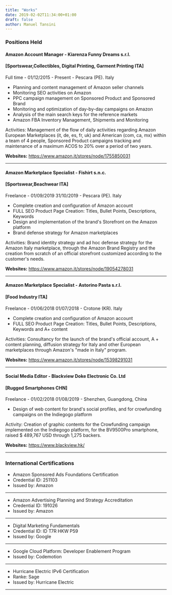 ```yaml
---
title: "Works"
date: 2019-02-02T11:34:00+01:00
draft: false
author: Manuel Tansini
---
```


### Positions Held

#### Amazon Account Manager - Kiarenza Funny Dreams s.r.l.
#### [Sportswear,Collectibles, Digital Printing, Garment Printing ITA] 

Full time - 01/12/2015 - Present - Pescara (PE). Italy

- Planning and content management of Amazon seller channels
- Monitoring SEO activities on Amazon
- PPC campaign management on Sponsored Product and Sponsored Brand
- Monitoring and optimization of day-by-day campaigns on Amazon
- Analysis of the main search keys for the reference markets
- Amazon FBA Inventory Management, Shipments and Monitoring

Activities: Management of the flow of daily activities regarding Amazon European Marketplaces (it, de, es, fr, uk) and American (com, ca, mx) within a team of 4 people, Sponsored Product campaigns tracking and maintenance of a maximum ACOS to 20% over a period of two years.

**Websites:** https://www.amazon.it/stores/node/1755850031


<hr />

#### Amazon Marketplace Specialist - Fishirt s.n.c.
#### [Sportswear,Beachwear ITA] 

Freelance - 01/09/2019 31/10/2019 - Pescara (PE). Italy

- Complete creation and configuration of Amazon account
- FULL SEO Product Page Creation: Titles, Bullet Points, Descriptions, Keywords
- Design and implementation of the brand's Storefront on the Amazon platform
- Brand defense strategy for Amazon marketplaces

Activities: Brand identity strategy and ad hoc defense strategy for the Amazon Italy marketplace, through the Amazon Brand Registry and the creation from scratch of an official storefront customized according to the customer's needs.

**Websites:** https://www.amazon.it/stores/node/19054278031


<hr />

#### Amazon Marketplace Specialist - Astorino Pasta s.r.l.
#### [Food Industry ITA] 

Freelance - 01/06/2018 01/07/2018 - Crotone (KR). Italy

- Complete creation and configuration of Amazon account
- FULL SEO Product Page Creation: Titles, Bullet Points, Descriptions, Keywords and A+ content

Activities: Consultancy for the launch of the brand's official account, A + content planning, diffusion strategy for Italy and other European marketplaces through Amazon's "made in Italy" program.

**Websites:** https://www.amazon.it/stores/node/15398291031


<hr />

#### Social Media Editor - Blackview Doke Electronic Co. Ltd
#### [Rugged Smartphones CHN] 

Freelance - 01/02/2018 01/08/2019 - Shenzhen, Guangdong, China

- Design of web content for brand's social profiles, and for crowfunding campaigns on the Indiegogo platform

Activity: Creation of graphic contents for the Crowfunding campaign implemented on the Indiegogo platform, for the BV9500Pro smartphone, raised $ 489,767 USD through 1,275 backers.

**Websites:** https://www.blackview.hk/


<hr />

### International Certifications

- Amazon Sponsored Ads Foundations Certification
- Credential ID: 251103
- Issued by: Amazon

<hr />

- Amazon Advertising Planning and Strategy Accreditation 
- Credential ID: 191026 
- Issued by: Amazon

<hr />

- Digital Marketing Fundamentals
- Credential ID: ID T7R HKW P59
- Issued by: Google

<hr />

- Google Cloud Platform: Developer Enablement Program
- Issued by: Codemotion

<hr />

- Hurricane Electric IPv6 Certification
- Ranke: Sage
- Issued by: Hurricane Electric

<hr />